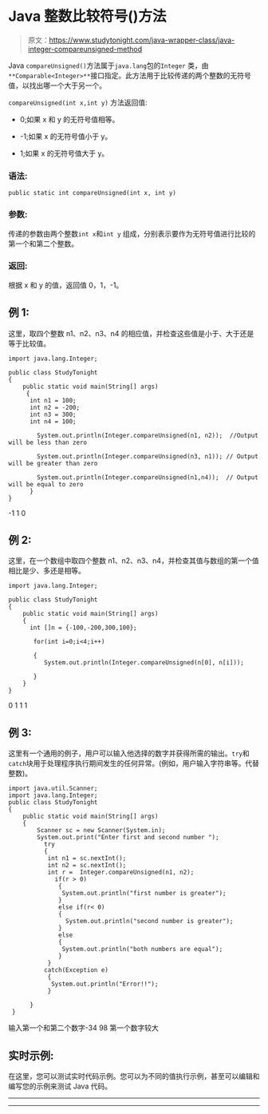 # Java 整数比较符号()方法

> 原文：<https://www.studytonight.com/java-wrapper-class/java-integer-compareunsigned-method>

Java `compareUnsigned()`方法属于`java.lang`包的`Integer` 类，由`**Comparable<Integer>**`接口指定。此方法用于比较传递的两个整数的无符号值，以找出哪一个大于另一个。

`compareUnsigned(int x,int y)` 方法返回值:

*   0;如果 x 和 y 的无符号值相等。

*   -1;如果 x 的无符号值小于 y。

*   1;如果 x 的无符号值大于 y。

### 语法:

```
public static int compareUnsigned(int x, int y) 
```

### 参数:

传递的参数由两个整数`int x`和`int y` 组成，分别表示要作为无符号值进行比较的第一个和第二个整数。

### 返回:

根据 x 和 y 的值，返回值 0，1，-1。

## 例 1:

这里，取四个整数 n1、n2、n3、n4 的相应值，并检查这些值是小于、大于还是等于比较值。

```
import java.lang.Integer;

public class StudyTonight 
{  
    public static void main(String[] args) 
     {          
      int n1 = 100;  
      int n2 = -200;  
      int n3 = 300;  
      int n4 = 100;  

        System.out.println(Integer.compareUnsigned(n1, n2));  //Output will be less than zero

        System.out.println(Integer.compareUnsigned(n3, n1)); // Output will be greater than zero  

        System.out.println(Integer.compareUnsigned(n1,n4));  // Output will be equal to zero
      }  
} 
```

-1
1
0

## 例 2:

这里，在一个数组中取四个整数 n1、n2、n3、n4，并检查其值与数组的第一个值相比是少、多还是相等。

```
import java.lang.Integer;

public class StudyTonight 
{  
    public static void main(String[] args) 
    {          
      int []n = {-100,-200,300,100};  

       for(int i=0;i<4;i++)

       {
          System.out.println(Integer.compareUnsigned(n[0], n[i]));  

       }  
    } 
}
```

0
1
1
1

## 例 3:

这里有一个通用的例子，用户可以输入他选择的数字并获得所需的输出。`try`和`catch`块用于处理程序执行期间发生的任何异常。(例如，用户输入字符串等。代替整数)。

```
import java.util.Scanner; 
import java.lang.Integer;
public class StudyTonight 
{  
    public static void main(String[] args) 
    {      
        Scanner sc = new Scanner(System.in);  
        System.out.print("Enter first and second number ");  
          try
          {
           int n1 = sc.nextInt();  
           int n2 = sc.nextInt();  
           int r =  Integer.compareUnsigned(n1, n2);    
             if(r > 0)
              {  
               System.out.println("first number is greater");  
              }
              else if(r< 0) 
              {  
                System.out.println("second number is greater");  
              } 
              else
              {  
               System.out.println("both numbers are equal");
              }
           }
          catch(Exception e)
           {
            System.out.println("Error!!");
           }

      }  
 } 
```

输入第一个和第二个数字-34 98
第一个数字较大

## 实时示例:

在这里，您可以测试实时代码示例。您可以为不同的值执行示例，甚至可以编辑和编写您的示例来测试 Java 代码。

* * *

* * *